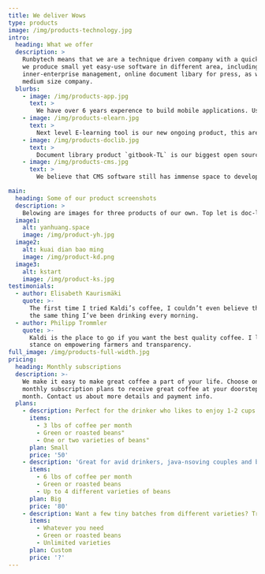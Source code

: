 ```yaml
---
title: We deliver Wows
type: products
image: /img/products-technology.jpg
intro:
  heading: What we offer
  description: >
    Runbytech means that we are a technique driven company with a quick pace and fast response to our clients.
    we produce small yet easy-use software in different area, including WIKI/BBS/Workgroup used in
    inner-enterprise management, online document libary for press, as well as e-learning system for small to
    medium size company.
  blurbs:
    - image: /img/products-app.jpg
      text: >
        We have over 6 years experence to build mobile applications. Using cross-platform development technique such as Cordova/Ionic/React Native to fast implement clients requirements with a low cost is our speciality, as we keep following to those emerging technology from the birth of it. 
    - image: /img/products-elearn.jpg
      text: >
        Next level E-learning tool is our new ongoing product, this area has not changed much for many years, but with the new techniques emerging and new online learning habits shaped, we need a more simple/fast/interesting learning and publish tool to adapt to these changes.
    - image: /img/products-doclib.jpg
      text: >
        Document library product `gitbook-TL` is our biggest open source project. we extend the basic functionality of gitbook, add new features, solve the legacy problems, continue to evolve this document tool to a new level. Then we are proud to annouce it a wonderful and valuable product.
    - image: /img/products-cms.jpg
      text: >
        We believe that CMS software still has immense space to develop nowadays. People have different requirements and desire to publish or seek valuable stuff, we provide the smallest CMS tool to help all kinds of writers to use, fast running, low even tiny cost, easy to get started.

main:
  heading: Some of our product screenshots
  description: >
    Belowing are images for three products of our own. Top let is doc-lib product `gitbook-TL`, top-right is our long history product `Kuai dian bao ming` use in small education company, next is our social product `kstart` used in startup or new technology and media industry.
  image1:
    alt: yanhuang.space
    image: /img/product-yh.jpg
  image2:
    alt: kuai dian bao ming
    image: /img/product-kd.png
  image3:
    alt: kstart
    image: /img/product-ks.jpg
testimonials:
  - author: Elisabeth Kaurismäki
    quote: >-
      The first time I tried Kaldi’s coffee, I couldn’t even believe that was
      the same thing I’ve been drinking every morning.
  - author: Philipp Trommler
    quote: >-
      Kaldi is the place to go if you want the best quality coffee. I love their
      stance on empowering farmers and transparency.
full_image: /img/products-full-width.jpg
pricing:
  heading: Monthly subscriptions
  description: >-
    We make it easy to make great coffee a part of your life. Choose one of our
    monthly subscription plans to receive great coffee at your doorstep each
    month. Contact us about more details and payment info.
  plans:
    - description: Perfect for the drinker who likes to enjoy 1-2 cups per day.
      items:
        - 3 lbs of coffee per month
        - Green or roasted beans"
        - One or two varieties of beans"
      plan: Small
      price: '50'
    - description: 'Great for avid drinkers, java-nsoving couples and bigger crowds'
      items:
        - 6 lbs of coffee per month
        - Green or roasted beans
        - Up to 4 different varieties of beans
      plan: Big
      price: '80'
    - description: Want a few tiny batches from different varieties? Try our custom plan
      items:
        - Whatever you need
        - Green or roasted beans
        - Unlimited varieties
      plan: Custom
      price: '?'
---
```



